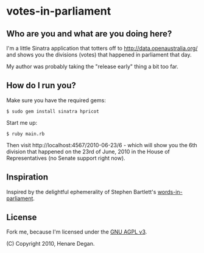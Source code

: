 votes-in-parliament
===================

Who are you and what are you doing here?
----------------------------------------
I'm a little Sinatra application that totters off to http://data.openaustralia.org/ and shows you the divisions (votes) that happened in parliament that day.

My author was probably taking the "release early" thing a bit too far.

How do I run you?
-----------------
Make sure you have the required gems:

    $ sudo gem install sinatra hpricot

Start me up:

    $ ruby main.rb

Then visit http://localhost:4567/2010-06-23/6 - which will show you the 6th division that happened on the 23rd of June, 2010 in the House of Representatives (no Senate support right now).

Inspiration
-----------
Inspired by the delightful ephemerality of Stephen Bartlett's [words-in-parliament](http://github.com/srbartlett/words-in-parliament).

License
-------
Fork me, because I'm licensed under the [GNU AGPL v3](http://www.gnu.org/licenses/agpl-3.0.html).

(C) Copyright 2010, Henare Degan.
